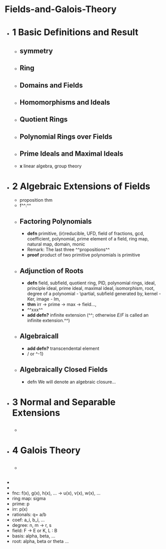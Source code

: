 # Fields-and-Galois-Theory

- # 1  Basic Definitions and Result
    - ## symmetry
    - ## Ring
    - ## Domains and Fields
    - ## Homomorphisms and Ideals
    - ## Quotient Rings
    - ## Polynomial Rings over Fields
    - ## Prime Ideals and Maximal Ideals
    - **x** linear algebra, group theory
- # 2  Algebraic Extensions of Fields
    - proposition thm
    - f^^:^^
    - ## Factoring Polynomials
        - **defn** primitive, (ir)reducible, UFD, field of fractions, gcd, coefficient, polynomial, prime element of a field, ring map, natural map, domain, monic
        - Remark: The last three ^^propositions^^
        - **proof** product of two primitive polynomials is primitive
    - ## Adjunction of Roots
        - **defn** field, subfield, quotient ring, PID, polynomial rings, ideal, principle ideal, prime ideal, maximal ideal, isomorphism, root, degree of a polynomial - \partial, subfield generated by, kernel - Ker, image - Im,
        - **thm** irr -> prime -> max -> field..., 
        - ^^xxx^^
        - **add defn?** infinite extension (^^; otherwise $E/F$ is called an infinite extension.^^)
    - ## Algebraicall
        - **add defn?** transcendental element
        - / or ^-1}
    - ## Algebraically Closed Fields
        - defn We will denote an algebraic closure...
- # 3  Normal and Separable Extensions
    - ## 
- # 4  Galois Theory
    - ## 
- 
- 
- fnc: f(x), g(x), h(x), ... -> u(x), v(x), w(x), ...
- ring map: sigma
- prime: p
- irr: p(x)
- rationals: q= a/b
- coef: a_i, b_i, ...
- degree: n, m -> r, s
- field: F -> E or K, L : B
- basis: alpha, beta, ... 
- root: alpha, beta or theta ...
